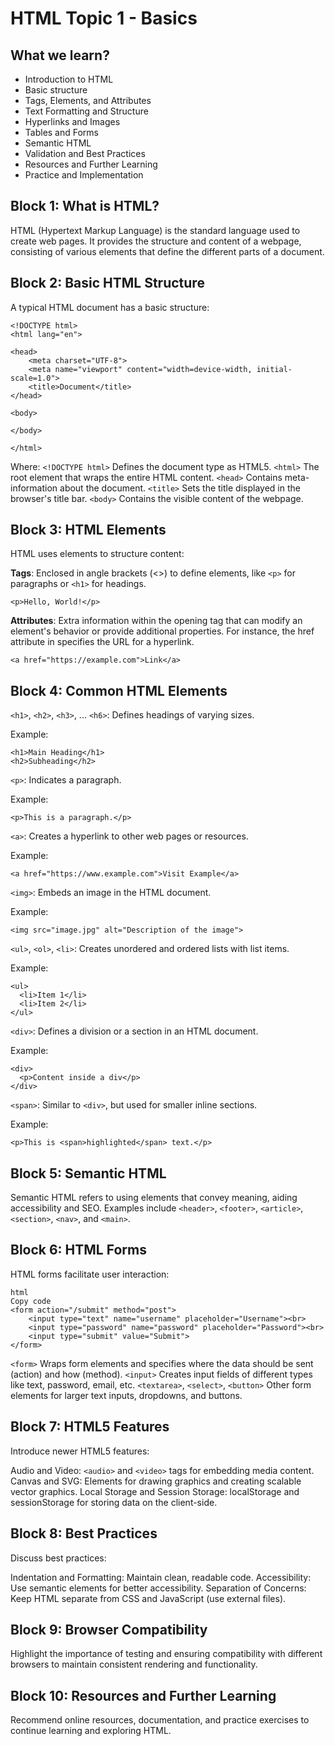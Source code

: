# HTML Topic 1 - Basics

## What we learn? 

- Introduction to HTML
- Basic structure
- Tags, Elements, and Attributes
- Text Formatting and Structure
- Hyperlinks and Images
- Tables and Forms
- Semantic HTML
- Validation and Best Practices
- Resources and Further Learning
- Practice and Implementation

## Block 1: What is HTML?

HTML (Hypertext Markup Language) is the standard language used to create web pages. It provides the structure and content of a webpage, consisting of various elements that define the different parts of a document.

## Block 2: Basic HTML Structure

A typical HTML document has a basic structure:

```
<!DOCTYPE html>
<html lang="en">

<head>
    <meta charset="UTF-8">
    <meta name="viewport" content="width=device-width, initial-scale=1.0">
    <title>Document</title>
</head>

<body>

</body>

</html>
```

Where:
`<!DOCTYPE html>` Defines the document type as HTML5.
`<html>` The root element that wraps the entire HTML content.
`<head>` Contains meta-information about the document.
`<title>` Sets the title displayed in the browser's title bar.
`<body>` Contains the visible content of the webpage.

## Block 3: HTML Elements

HTML uses elements to structure content:

**Tags**: Enclosed in angle brackets (<>) to define elements, like `<p>` for paragraphs or `<h1>` for headings.

```
<p>Hello, World!</p>
```

**Attributes**: Extra information within the opening tag that can modify an element's behavior or provide additional properties. For instance, the href attribute in specifies the URL for a hyperlink.

```
<a href="https://example.com">Link</a>
```

## Block 4: Common HTML Elements

`<h1>`, `<h2>`, `<h3>`, ... `<h6>`: Defines headings of varying sizes.

Example:

```
<h1>Main Heading</h1>
<h2>Subheading</h2>
```

`<p>`: Indicates a paragraph.

Example:

```
<p>This is a paragraph.</p>
```

`<a>`: Creates a hyperlink to other web pages or resources.

Example:

```
<a href="https://www.example.com">Visit Example</a>
```

`<img>`: Embeds an image in the HTML document.

Example:

```
<img src="image.jpg" alt="Description of the image">
```

`<ul>`, `<ol>`, `<li>`: Creates unordered and ordered lists with list items.

Example:

```
<ul>
  <li>Item 1</li>
  <li>Item 2</li>
</ul>
```

`<div>`: Defines a division or a section in an HTML document.

Example:

```
<div>
  <p>Content inside a div</p>
</div>
```

`<span>`: Similar to `<div>`, but used for smaller inline sections.

Example:

```
<p>This is <span>highlighted</span> text.</p>
```

## Block 5: Semantic HTML

Semantic HTML refers to using elements that convey meaning, aiding accessibility and SEO. Examples include `<header>`, `<footer>`, `<article>`, `<section>`, `<nav>`, and `<main>`.

## Block 6: HTML Forms

HTML forms facilitate user interaction:

```
html
Copy code
<form action="/submit" method="post">
    <input type="text" name="username" placeholder="Username"><br>
    <input type="password" name="password" placeholder="Password"><br>
    <input type="submit" value="Submit">
</form>
```

`<form>` Wraps form elements and specifies where the data should be sent (action) and how (method).
`<input>` Creates input fields of different types like text, password, email, etc.
`<textarea>`, `<select>`, `<button>` Other form elements for larger text inputs, dropdowns, and buttons.

## Block 7: HTML5 Features

Introduce newer HTML5 features:

Audio and Video: `<audio>` and `<video>` tags for embedding media content.
Canvas and SVG: Elements for drawing graphics and creating scalable vector graphics.
Local Storage and Session Storage: localStorage and sessionStorage for storing data on the client-side.

## Block 8: Best Practices

Discuss best practices:

Indentation and Formatting: Maintain clean, readable code.
Accessibility: Use semantic elements for better accessibility.
Separation of Concerns: Keep HTML separate from CSS and JavaScript (use external files).

## Block 9: Browser Compatibility

Highlight the importance of testing and ensuring compatibility with different browsers to maintain consistent rendering and functionality.

## Block 10: Resources and Further Learning

Recommend online resources, documentation, and practice exercises to continue learning and exploring HTML.

